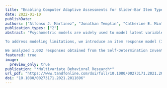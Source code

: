 ```yaml
---
title: "Enabling Computer Adaptive Assessments for Slider-Bar Item Types with the Three-Part Beta Measurement Model"
date: 2022-01-10
publishDate: 
authors: ["Alfonso J. Martinez", "Jonathan Templin", "Catherine E. Mintz", "Tyler Hicks", "Jesse Pace"]
publication_types: ["2"]
abstract: "Psychometric models are widely used to model latent variables based on observed item responses. Online survey tools have created an increased interest in alternatives to discrete rating scales for latent constructs. Among these are continuous rating scales (CRS), which provide more information by allowing for a more precise continuous response as compared to discrete rating scales. A popular example of a CRS item type is the slider-bar, common in online surveys to indicate agreement with an item prompt. The possibility of more information, however, depends on two key factors: (1) the way respondents use the slider-bars to answer questions (e.g., finding a precise numeric response vs. sliding the bar to one extreme) and (2) the measurement model used for analysis. Traditional normal-theory factor models are likely to be inappropriate for slider-scale data because (1) such data are often highly skewed with a higher concentration of responses at the tails of the response range and when (2) response distributions display patterns of mixed skewness (Olsson, 1979). Moreover, normal-theory factor models cannot be used within a computerized adaptive testing (CAT) framework due to a constant latent trait information function.

To address modeling limitations, we introduce an item response model (IRM) for modeling continuous, bounded, and skewed item response data: the three-part Beta (3PB) model. The 3PB model combines a beta distribution, which accommodates bounded and skewed data, and a Bernoulli distribution, which models responses at the boundary points. The continuous responses are modeled via a beta IRM while the discrete responses are modeled via a 2-parameter logistic IRM. We derive the information function of the 3PB model and show that, like IRT models, the 3PB model has a non-constant information function appropriate for CAT, allowing for the possibility of shortening surveys without loss of information.

We analyzed 1,002 responses obtained from the Self-Determination Inventory (SDI; Shogren et al., 2020), a 21-item slider-bar assessment, using Bayesian estimation via Stan. We then incorporated the 3PB model into an adaptive algorithm, where we examined (via simulation) how the latent trait estimates differ if the SDI is administered adaptively. Three values of the latent variable (θ) were investigated: θ∈{−2,0,2}. The EAP estimated item parameters of the 3PB model were used to determine the item information for each item. For each value of θ, we simulated responses from 750 respondents. We examined the mean and standard deviation of the posterior distribution of θ after each successive simulated item response. The adaptive survey provided comparable ability estimates to estimates obtained from the full-length assessment with a shorter number of items."
featured: true
image:
  preview_only: true
publication: "*Multivariate Behavioral Research*"
url_pdf: "https://www.tandfonline.com/doi/full/10.1080/00273171.2021.2011696?src="
doi: "10.1080/00273171.2021.2011696"
---
```

